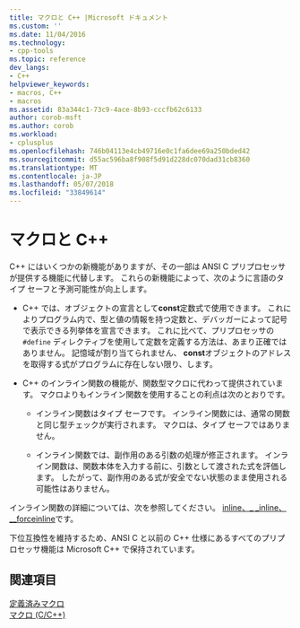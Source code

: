 ```yaml
---
title: マクロと C++ |Microsoft ドキュメント
ms.custom: ''
ms.date: 11/04/2016
ms.technology:
- cpp-tools
ms.topic: reference
dev_langs:
- C++
helpviewer_keywords:
- macros, C++
- macros
ms.assetid: 83a344c1-73c9-4ace-8b93-cccfb62c6133
author: corob-msft
ms.author: corob
ms.workload:
- cplusplus
ms.openlocfilehash: 746b04113e4cb49716e0c1fa6dee69a250bded42
ms.sourcegitcommit: d55ac596ba8f908f5d91d228dc070dad31cb8360
ms.translationtype: MT
ms.contentlocale: ja-JP
ms.lasthandoff: 05/07/2018
ms.locfileid: "33849614"
---
```

# <a name="macros-and-c"></a>マクロと C++
C++ にはいくつかの新機能がありますが、その一部は ANSI C プリプロセッサが提供する機能に代替します。 これらの新機能によって、次のように言語のタイプ セーフと予測可能性が向上します。  
  
-   C++ では、オブジェクトの宣言として**const**定数式で使用できます。 これによりプログラム内で、型と値の情報を持つ定数と、デバッガーによって記号で表示できる列挙体を宣言できます。 これに比べて、プリプロセッサの `#define` ディレクティブを使用して定数を定義する方法は、あまり正確ではありません。 記憶域が割り当てられません、 **const**オブジェクトのアドレスを取得する式がプログラムに存在しない限り、します。  
  
-   C++ のインライン関数の機能が、関数型マクロに代わって提供されています。 マクロよりもインライン関数を使用することの利点は次のとおりです。  
  
    -   インライン関数はタイプ セーフです。 インライン関数には、通常の関数と同じ型チェックが実行されます。 マクロは、タイプ セーフではありません。  
  
    -   インライン関数では、副作用のある引数の処理が修正されます。 インライン関数は、関数本体を入力する前に、引数として渡された式を評価します。 したがって、副作用のある式が安全でない状態のまま使用される可能性はありません。  
  
 インライン関数の詳細については、次を参照してください。 [inline、_ _inline、 \__forceinline](../cpp/inline-functions-cpp.md)です。  
  
 下位互換性を維持するため、ANSI C と以前の C++ 仕様にあるすべてのプリプロセッサ機能は Microsoft C++ で保持されています。  
  
## <a name="see-also"></a>関連項目  
 [定義済みマクロ](../preprocessor/predefined-macros.md)   
 [マクロ (C/C++)](../preprocessor/macros-c-cpp.md)